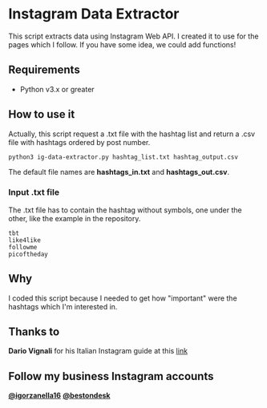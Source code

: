 # Instagram Data Extractor
This script extracts data using Instagram Web API. I created it to use for the pages which I follow. If you have some idea, we could add functions!

## Requirements
- Python v3.x or greater

## How to use it
Actually, this script request a .txt file with the hashtag list and return a .csv file with hashtags ordered by post number.

```
python3 ig-data-extractor.py hashtag_list.txt hashtag_output.csv
```
The default file names are __hashtags_in.txt__ and __hashtags_out.csv__.

### Input .txt file
The .txt file has to contain the hashtag without symbols, one under the other, like the example in the repository.
```
tbt
like4like
followme
picoftheday
```

## Why
I coded this script because I needed to get how "important" were the hashtags which I'm interested in.

## Thanks to
__Dario Vignali__ for his Italian Instagram guide at this [link](https://www.dariovignali.net/aumentare-follower-instagram/)

## Follow my business Instagram accounts
__[@igorzanella16](https://instagram.com/igorzanella16)__
__[@bestondesk](https://instagram.com/bestondesk)__
